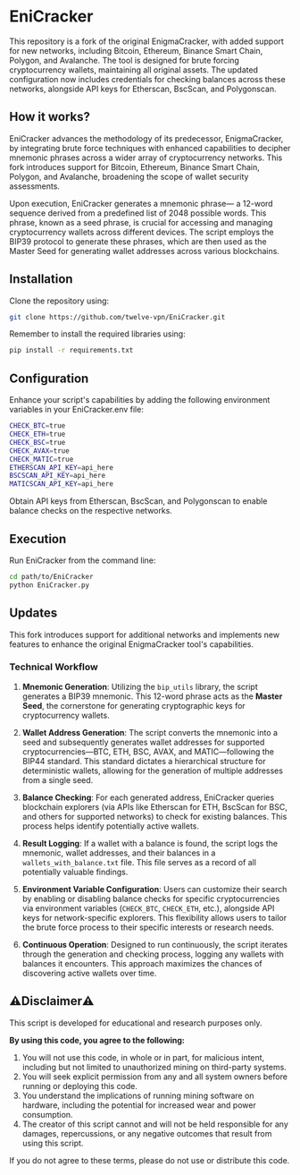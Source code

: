 # EniCracker

This repository is a fork of the original EnigmaCracker, with added support for new networks, including Bitcoin, Ethereum, Binance Smart Chain, Polygon, and Avalanche. The tool is designed for brute forcing cryptocurrency wallets, maintaining all original assets. The updated configuration now includes credentials for checking balances across these networks, alongside API keys for Etherscan, BscScan, and Polygonscan.

## **How it works?**

EniCracker advances the methodology of its predecessor, EnigmaCracker, by integrating brute force techniques with enhanced capabilities to decipher mnemonic phrases across a wider array of cryptocurrency networks. This fork introduces support for Bitcoin, Ethereum, Binance Smart Chain, Polygon, and Avalanche, broadening the scope of wallet security assessments.

Upon execution, EniCracker generates a mnemonic phrase— a 12-word sequence derived from a predefined list of 2048 possible words. This phrase, known as a seed phrase, is crucial for accessing and managing cryptocurrency wallets across different devices. The script employs the BIP39 protocol to generate these phrases, which are then used as the Master Seed for generating wallet addresses across various blockchains.

## Installation

Clone the repository using:

```bash
git clone https://github.com/twelve-vpn/EniCracker.git
```
Remember to install the required libraries using:
```bash
pip install -r requirements.txt
```
## Configuration
Enhance your script's capabilities by adding the following environment variables in your EniCracker.env file:

```bash
CHECK_BTC=true
CHECK_ETH=true
CHECK_BSC=true
CHECK_AVAX=true
CHECK_MATIC=true
ETHERSCAN_API_KEY=api_here
BSCSCAN_API_KEY=api_here
MATICSCAN_API_KEY=api_here
```
Obtain API keys from Etherscan, BscScan, and Polygonscan to enable balance checks on the respective networks.
## Execution
Run EniCracker from the command line:

```bash
cd path/to/EniCracker
python EniCracker.py
```

## Updates
This fork introduces support for additional networks and implements new features to enhance the original EnigmaCracker tool's capabilities.

### Technical Workflow

1. **Mnemonic Generation**: Utilizing the `bip_utils` library, the script generates a BIP39 mnemonic. This 12-word phrase acts as the **Master Seed**, the cornerstone for generating cryptographic keys for cryptocurrency wallets.

2. **Wallet Address Generation**: The script converts the mnemonic into a seed and subsequently generates wallet addresses for supported cryptocurrencies—BTC, ETH, BSC, AVAX, and MATIC—following the BIP44 standard. This standard dictates a hierarchical structure for deterministic wallets, allowing for the generation of multiple addresses from a single seed.

3. **Balance Checking**: For each generated address, EniCracker queries blockchain explorers (via APIs like Etherscan for ETH, BscScan for BSC, and others for supported networks) to check for existing balances. This process helps identify potentially active wallets.

4. **Result Logging**: If a wallet with a balance is found, the script logs the mnemonic, wallet addresses, and their balances in a `wallets_with_balance.txt` file. This file serves as a record of all potentially valuable findings.

5. **Environment Variable Configuration**: Users can customize their search by enabling or disabling balance checks for specific cryptocurrencies via environment variables (`CHECK_BTC`, `CHECK_ETH`, etc.), alongside API keys for network-specific explorers. This flexibility allows users to tailor the brute force process to their specific interests or research needs.

6. **Continuous Operation**: Designed to run continuously, the script iterates through the generation and checking process, logging any wallets with balances it encounters. This approach maximizes the chances of discovering active wallets over time.

## ⚠️**Disclaimer**⚠️

This script is developed for educational and research purposes only.

**By using this code, you agree to the following:**

1. You will not use this code, in whole or in part, for malicious intent, including but not limited to unauthorized mining on third-party systems.
2. You will seek explicit permission from any and all system owners before running or deploying this code.
3. You understand the implications of running mining software on hardware, including the potential for increased wear and power consumption.
4. The creator of this script cannot and will not be held responsible for any damages, repercussions, or any negative outcomes that result from using this script.

If you do not agree to these terms, please do not use or distribute this code.


